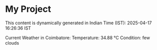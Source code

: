 # My Project

This content is dynamically generated in Indian Time (IST): 2025-04-17 16:26:36 IST


Current Weather in Coimbatore:
Temperature: 34.88 °C
Condition: few clouds
